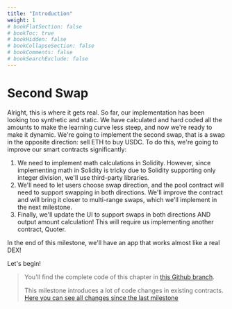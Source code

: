 ```yaml
---
title: "Introduction"
weight: 1
# bookFlatSection: false
# bookToc: true
# bookHidden: false
# bookCollapseSection: false
# bookComments: false
# bookSearchExclude: false
---
```


# Second Swap

Alright, this is where it gets real. So far, our implementation has been looking too synthetic and static. We have
calculated and hard coded all the amounts to make the learning curve less steep, and now we're ready to make it dynamic.
We're going to implement the second swap, that is a swap in the opposite direction: sell ETH to buy USDC. To do this,
we're going to improve our smart contracts significantly:
1. We need to implement math calculations in Solidity. However, since implementing math in Solidity is tricky due to
Solidity supporting only integer division, we'll use third-party libraries.
1. We'll need to let users choose swap direction, and the pool contract will need to support swapping in both directions.
We'll improve the contract and will bring it closer to multi-range swaps, which we'll implement in the next milestone.
1. Finally, we'll update the UI to support swaps in both directions AND output amount calculation! This will require us
implementing another contract, Quoter.

In the end of this milestone, we'll have an app that works almost like a real DEX!

Let's begin!

> You'll find the complete code of this chapter in [this Github branch](https://github.com/Jeiwan/uniswapv3-code/tree/milestone_2).
>
> This milestone introduces a lot of code changes in existing contracts. [Here you can see all changes since the last milestone](https://github.com/Jeiwan/uniswapv3-code/compare/milestone_1...milestone_2)